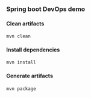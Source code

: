 ### Spring boot DevOps demo

#### Clean artifacts
```mvn clean```

#### Install dependencies
```mvn install```

#### Generate artifacts
```mvn package```
